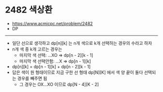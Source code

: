 # 2482 색상환

- https://www.acmicpc.net/problem/2482
- DP
---
- 일단 선으로 생각하고 dp[n][k] 는 n개 색으로 k개 선택하는 경우의 수라고 하자
- n개 색 중 k개 고르는 경우는
    - 마지막 색 선택: ...XO  => dp[n - 2][k - 1]
    - 마지막 색 선택안함: ...X => dp[n - 1][k]
- dp[n][k] = dp[n - 1][k] + dp[n - 2][k - 1]
- 답은 색이 원 형태이므로 지금 구한 선 형태 dp[N][K] 에서 색 양 끝이 둘다 선택되는 경우를 빼주면 됨
    - 그 경우는 OX...XO  이므로 dp[N - 4][K - 2]
